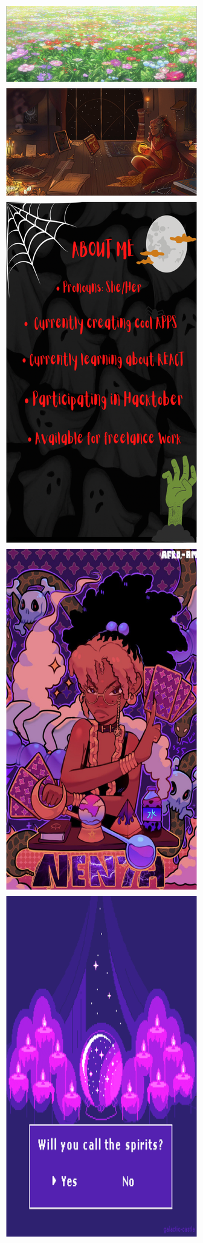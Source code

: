 <p align="center">
  <img src="441f29cca3367848388d7997aabedfd3.gif" alt="Zolara Codes Spooky Logo" width="970" height="200"/>
</p>

<p align="center">
  <img src="4ED78608-569B-4A69-BBB3-490F5335FCF7.webp" alt="Black elf studying magic"/>
</p>
 
<p align="center">
<img src="0BE2D0DB-2CA4-4F8A-BB88-C93572F8C369.png" alt="About me page" width="700" height="900" />
 </p>

<p align="center">
 <img src="70A745AA-ECFC-4B46-B40F-9984E4967BD1.jpeg" alt="Witchy Black girl" width="700" height="900" title="Optional title"/>
</p>

<p align="center">
  <img src="C020B6D4-3EA3-4E10-91BF-F3B93ABAB709.gif" alt="crystal ball gif" width="700" height="900" />
</p>


